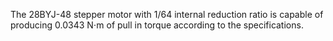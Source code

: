 The 28BYJ-48 stepper motor with 1/64 internal reduction ratio is capable of producing 0.0343 N⋅m of pull in torque according to the specifications.
